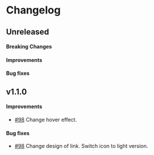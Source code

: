 # Changelog

## Unreleased

#### Breaking Changes
#### Improvements
#### Bug fixes

## v1.1.0

#### Improvements
- [#98](https://github.com/mesg-foundation/mesg-components/pull/98/) Change hover effect.
#### Bug fixes
- [#98](https://github.com/mesg-foundation/mesg-components/pull/98/) Change design of link. Switch icon to light version.

